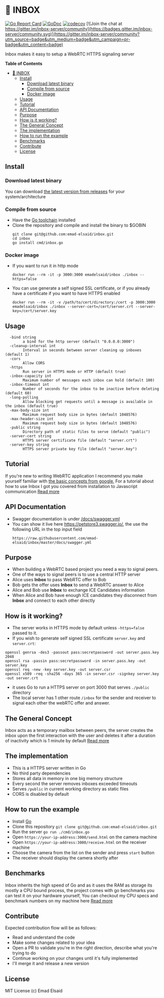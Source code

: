 📮 INBOX
=============

[![Go Report Card](https://goreportcard.com/badge/github.com/emad-elsaid/inbox)](https://goreportcard.com/report/github.com/emad-elsaid/inbox)
[![GoDoc](https://godoc.org/github.com/emad-elsaid/inbox?status.svg)](https://godoc.org/github.com/emad-elsaid/inbox)
[![codecov](https://codecov.io/gh/emad-elsaid/inbox/branch/master/graph/badge.svg)](https://codecov.io/gh/emad-elsaid/inbox)
[![Join the chat at https://gitter.im/inbox-server/community](https://badges.gitter.im/inbox-server/community.svg)](https://gitter.im/inbox-server/community?utm_source=badge&utm_medium=badge&utm_campaign=pr-badge&utm_content=badge)

Inbox makes it easy to setup a WebRTC HTTPS signaling server

<!-- markdown-toc start - Don't edit this section. Run M-x markdown-toc-refresh-toc -->
**Table of Contents**

- [📮 INBOX](#📮-inbox)
    - [Install](#install)
        - [Download latest binary](#download-latest-binary)
        - [Compile from source](#compile-from-source)
        - [Docker image](#docker-image)
    - [Usage](#usage)
    - [Tutorial](#tutorial)
    - [API Documentation](#api-documentation)
    - [Purpose](#purpose)
    - [How is it working?](#how-is-it-working)
    - [The General Concept](#the-general-concept)
    - [The implementation](#the-implementation)
    - [How to run the example](#how-to-run-the-example)
    - [Benchmarks](#benchmarks)
    - [Contribute](#contribute)
    - [License](#license)

<!-- markdown-toc end -->

## Install

### Download latest binary

You can download [the latest version from releases](https://github.com/emad-elsaid/inbox/releases/latest) for your system/architecture

### Compile from source

- Have the [Go toolchain](https://golang.org/dl/) installed
- Clone the repository and compile and install the binary to $GOBIN
  ```
  git clone git@github.com:emad-elsaid/inbox.git
  cd inbox
  go install cmd/inbox.go
  ```

### Docker image

- If you want to run it in http mode
  ```
  docker run --rm -it -p 3000:3000 emadelsaid/inbox ./inbox --https=false
  ```
- You can use generate a self signed SSL certificate, or if you already have a
  certificate if you want to have HTTPS enabled
  ```
  docker run --rm -it -v /path/to/cert/directory:/cert -p 3000:3000 emadelsaid/inbox ./inbox --server-cert=/cert/server.crt --server-key=/cert/server.key
  ```

## Usage

```
  -bind string
        a bind for the http server (default "0.0.0.0:3000")
  -cleanup-interval int
        Interval in seconds between server cleaning up inboxes (default 1)
  -cors
        Allow CORS
  -https
        Run server in HTTPS mode or HTTP (default true)
  -inbox-capacity int
        Maximum number of messages each inbox can hold (default 100)
  -inbox-timeout int
        Number of seconds for the inbox to be inactive before deleting (default 60)
  -long-polling
        Allow blocking get requests until a message is available in the inbox (default true)
  -max-body-size int
        Maximum request body size in bytes (default 1048576)
  -max-header-size int
        Maximum request body size in bytes (default 1048576)
  -public string
        Directory path of static files to serve (default "public")
  -server-cert string
        HTTPS server certificate file (default "server.crt")
  -server-key string
        HTTPS server private key file (default "server.key")
```

## Tutorial

If you're new to writing WebRTC application I recommend you make yourself
familiar with [the basic concepts from
google](https://webrtc.org/getting-started/overview), For a tutorial about how
to use Inbox I got you covered from installation to Javascript communication
[Read more](/docs/tutorial.md)

## API Documentation

- Swagger documentation is under [/docs/swagger.yml](/docs/swagger.yml)
- You can show it live here https://petstore3.swagger.io/, the use the following
  URL in the top input field
  ```
  https://raw.githubusercontent.com/emad-elsaid/inbox/master/docs/swagger.yml
  ```

## Purpose

- When building a WebRTC based project you need a way to signal peers.
- One of the ways to signal peers is to use a central HTTP server
- Alice uses **Inbox** to pass WebRTC offer to Bob
- Bob gets the offer uses **Inbox** to send a WebRTC answer to Alice
- Alice and Bob use **Inbox** to exchange ICE Candidates information
- When Alice and Bob have enough ICE candidates they disconnect from **Inbox** and connect to each other directly

## How is it working?

- The server works in HTTPS mode by default unless `-https=false` passed to it.
- If you wish to generate self signed SSL certificate `server.key` and `server.crt`:
```
openssl genrsa -des3 -passout pass:secretpassword -out server.pass.key 2048
openssl rsa -passin pass:secretpassword -in server.pass.key -out server.key
openssl req -new -key server.key -out server.csr
openssl x509 -req -sha256 -days 365 -in server.csr -signkey server.key -out server.crt
```
- it uses Go to run a HTTPS server on port 3000 that serves `./public` directory
- The local server has 1 other route `/inbox` for the sender and receiver to signal each
  other the webRTC offer and answer.

## The General Concept

Inbox acts as a temporary mailbox between peers, the server creates the inbox
upon the first interaction with the user and deletes it after a duration of
inactivity which is 1 minute by default [Read more](/docs/concept.md)

## The implementation

- This is a HTTPS server written in Go
- No third party dependencies
- Stores all data in memory in one big memory structure
- Every second the server removes inboxes exceeded timeouts
- Serves `/public` in current working directory as static files
- CORS is disabled by default

## How to run the example

- Install [Go](https://golang.org/)
- Clone this repository `git clone git@github.com:emad-elsaid/inbox.git`
- Run the server `go run ./cmd/inbox.go`
- Open `https://your-ip-address:3000/send.html` on the camera machine
- Open `https://your-ip-address:3000/receive.html` on the receiver machine
- Choose the camera from the list on the sender and press `start` button
- The receiver should display the camera shortly after

## Benchmarks

Inbox inherits the high speed of Go and as it uses the RAM as storage its mostly
a CPU bound process, the project comes with go benchmarks you can test it on
your hardware yourself, You can checkout my CPU specs and benchmark numbers on
my machine here [Read more](/docs/benchmarks.md)

## Contribute

Expected contribution flow will be as follows:

* Read and understand the code
* Make some changes related to your idea
* Open a PR to validate you're in the right direction, describe what you're
  trying to do
* Continue working on your changes until it's fully implemented
* I'll merge it and release a new version

## License

MIT License (c) Emad Elsaid
